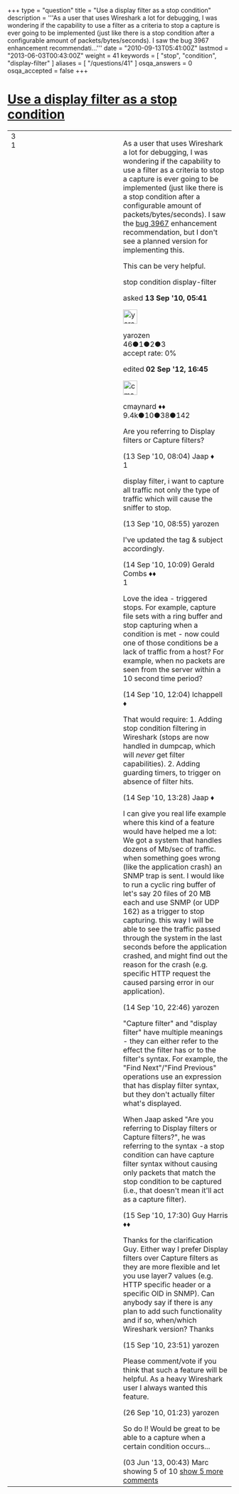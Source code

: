 +++
type = "question"
title = "Use a display filter as a stop condition"
description = '''As a user that uses Wireshark a lot for debugging, I was wondering if the capability to use a filter as a criteria to stop a capture is ever going to be implemented (just like there is a stop condition after a configurable amount of packets/bytes/seconds). I saw the bug 3967 enhancement recommendati...'''
date = "2010-09-13T05:41:00Z"
lastmod = "2013-06-03T00:43:00Z"
weight = 41
keywords = [ "stop", "condition", "display-filter" ]
aliases = [ "/questions/41" ]
osqa_answers = 0
osqa_accepted = false
+++

<div class="headNormal">

# [Use a display filter as a stop condition](/questions/41/use-a-display-filter-as-a-stop-condition)

</div>

<div id="main-body">

<div id="askform">

<table id="question-table" style="width:100%;"><colgroup><col style="width: 50%" /><col style="width: 50%" /></colgroup><tbody><tr class="odd"><td style="width: 30px; vertical-align: top"><div class="vote-buttons"><span id="post-41-upvote" class="ajax-command post-vote up" rel="nofollow" title="I like this post (click again to cancel)"> </span><div id="post-41-score" class="post-score" title="current number of votes">3</div><span id="post-41-downvote" class="ajax-command post-vote down" rel="nofollow" title="I dont like this post (click again to cancel)"> </span> <span id="favorite-mark" class="ajax-command favorite-mark" rel="nofollow" title="mark/unmark this question as favorite (click again to cancel)"> </span><div id="favorite-count" class="favorite-count">1</div></div></td><td><div id="item-right"><div class="question-body"><p>As a user that uses Wireshark a lot for debugging, I was wondering if the capability to use a filter as a criteria to stop a capture is ever going to be implemented (just like there is a stop condition after a configurable amount of packets/bytes/seconds). I saw the <a href="https://bugs.wireshark.org/bugzilla/show_bug.cgi?id=3967">bug 3967</a> enhancement recommendation, but I don't see a planned version for implementing this.</p><p>This can be very helpful.</p></div><div id="question-tags" class="tags-container tags"><span class="post-tag tag-link-stop" rel="tag" title="see questions tagged &#39;stop&#39;">stop</span> <span class="post-tag tag-link-condition" rel="tag" title="see questions tagged &#39;condition&#39;">condition</span> <span class="post-tag tag-link-display-filter" rel="tag" title="see questions tagged &#39;display-filter&#39;">display-filter</span></div><div id="question-controls" class="post-controls"></div><div class="post-update-info-container"><div class="post-update-info post-update-info-user"><p>asked <strong>13 Sep '10, 05:41</strong></p><img src="https://secure.gravatar.com/avatar/8886cb8eb19edbd0e0d63edeae63bdef?s=32&amp;d=identicon&amp;r=g" class="gravatar" width="32" height="32" alt="yarozen&#39;s gravatar image" /><p><span>yarozen</span><br />
<span class="score" title="46 reputation points">46</span><span title="1 badges"><span class="badge1">●</span><span class="badgecount">1</span></span><span title="2 badges"><span class="silver">●</span><span class="badgecount">2</span></span><span title="3 badges"><span class="bronze">●</span><span class="badgecount">3</span></span><br />
<span class="accept_rate" title="Rate of the user&#39;s accepted answers">accept rate:</span> <span title="yarozen has no accepted answers">0%</span></p></div><div class="post-update-info post-update-info-edited"><p><span> edited <strong>02 Sep '12, 16:45</strong> </span></p><img src="https://secure.gravatar.com/avatar/55158e2322c4e365a5e0a4a0ac3fbcef?s=32&amp;d=identicon&amp;r=g" class="gravatar" width="32" height="32" alt="cmaynard&#39;s gravatar image" /><p><span>cmaynard ♦♦</span><br />
<span class="score" title="9361 reputation points"><span>9.4k</span></span><span title="10 badges"><span class="badge1">●</span><span class="badgecount">10</span></span><span title="38 badges"><span class="silver">●</span><span class="badgecount">38</span></span><span title="142 badges"><span class="bronze">●</span><span class="badgecount">142</span></span></p></div></div><div id="comments-container-41" class="comments-container"><span id="44"></span><div id="comment-44" class="comment"><div id="post-44-score" class="comment-score"></div><div class="comment-text"><p>Are you referring to Display filters or Capture filters?</p></div><div id="comment-44-info" class="comment-info"><span class="comment-age">(13 Sep '10, 08:04)</span> <span class="comment-user userinfo">Jaap ♦</span></div></div><span id="45"></span><div id="comment-45" class="comment"><div id="post-45-score" class="comment-score">1</div><div class="comment-text"><p>display filter, i want to capture all traffic not only the type of traffic which will cause the sniffer to stop.</p></div><div id="comment-45-info" class="comment-info"><span class="comment-age">(13 Sep '10, 08:55)</span> <span class="comment-user userinfo">yarozen</span></div></div><span id="65"></span><div id="comment-65" class="comment"><div id="post-65-score" class="comment-score"></div><div class="comment-text"><p>I've updated the tag &amp; subject accordingly.</p></div><div id="comment-65-info" class="comment-info"><span class="comment-age">(14 Sep '10, 10:09)</span> <span class="comment-user userinfo">Gerald Combs ♦♦</span></div></div><span id="68"></span><div id="comment-68" class="comment"><div id="post-68-score" class="comment-score">1</div><div class="comment-text"><p>Love the idea - triggered stops. For example, capture file sets with a ring buffer and stop capturing when a condition is met - now could one of those conditions be a lack of traffic from a host? For example, when no packets are seen from the server within a 10 second time period?</p></div><div id="comment-68-info" class="comment-info"><span class="comment-age">(14 Sep '10, 12:04)</span> <span class="comment-user userinfo">lchappell ♦</span></div></div><span id="72"></span><div id="comment-72" class="comment"><div id="post-72-score" class="comment-score"></div><div class="comment-text"><p>That would require: 1. Adding stop condition filtering in Wireshark (stops are now handled in dumpcap, which will <em>never</em> get filter capabilities). 2. Adding guarding timers, to trigger on absence of filter hits.</p></div><div id="comment-72-info" class="comment-info"><span class="comment-age">(14 Sep '10, 13:28)</span> <span class="comment-user userinfo">Jaap ♦</span></div></div><span id="79"></span><div id="comment-79" class="comment not_top_scorer"><div id="post-79-score" class="comment-score"></div><div class="comment-text"><p>I can give you real life example where this kind of a feature would have helped me a lot: We got a system that handles dozens of Mb/sec of traffic. when something goes wrong (like the application crash) an SNMP trap is sent. I would like to run a cyclic ring buffer of let's say 20 files of 20 MB each and use SNMP (or UDP 162) as a trigger to stop capturing. this way I will be able to see the traffic passed through the system in the last seconds before the application crashed, and might find out the reason for the crash (e.g. specific HTTP request the caused parsing error in our application).</p></div><div id="comment-79-info" class="comment-info"><span class="comment-age">(14 Sep '10, 22:46)</span> <span class="comment-user userinfo">yarozen</span></div></div><span id="131"></span><div id="comment-131" class="comment not_top_scorer"><div id="post-131-score" class="comment-score"></div><div class="comment-text"><p>"Capture filter" and "display filter" have multiple meanings - they can either refer to the effect the filter has or to the filter's syntax. For example, the "Find Next"/"Find Previous" operations use an expression that has display filter syntax, but they don't actually filter what's displayed.</p><p>When Jaap asked "Are you referring to Display filters or Capture filters?", he was referring to the syntax -a stop condition can have capture filter syntax without causing only packets that match the stop condition to be captured (i.e., that doesn't mean it'll act as a capture filter).</p></div><div id="comment-131-info" class="comment-info"><span class="comment-age">(15 Sep '10, 17:30)</span> <span class="comment-user userinfo">Guy Harris ♦♦</span></div></div><span id="140"></span><div id="comment-140" class="comment not_top_scorer"><div id="post-140-score" class="comment-score"></div><div class="comment-text"><p>Thanks for the clarification Guy. Either way I prefer Display filters over Capture filters as they are more flexible and let you use layer7 values (e.g. HTTP specific header or a specific OID in SNMP). Can anybody say if there is any plan to add such functionality and if so, when/which Wireshark version? Thanks</p></div><div id="comment-140-info" class="comment-info"><span class="comment-age">(15 Sep '10, 23:51)</span> <span class="comment-user userinfo">yarozen</span></div></div><span id="330"></span><div id="comment-330" class="comment not_top_scorer"><div id="post-330-score" class="comment-score"></div><div class="comment-text"><p>Please comment/vote if you think that such a feature will be helpful. As a heavy Wireshark user I always wanted this feature.</p></div><div id="comment-330-info" class="comment-info"><span class="comment-age">(26 Sep '10, 01:23)</span> <span class="comment-user userinfo">yarozen</span></div></div><span id="21703"></span><div id="comment-21703" class="comment not_top_scorer"><div id="post-21703-score" class="comment-score"></div><div class="comment-text"><p>So do I! Would be great to be able to a capture when a certain condition occurs...</p></div><div id="comment-21703-info" class="comment-info"><span class="comment-age">(03 Jun '13, 00:43)</span> <span class="comment-user userinfo">Marc</span></div></div></div><div id="comment-tools-41" class="comment-tools"><span class="comments-showing"> showing 5 of 10 </span> <a href="#" class="show-all-comments-link">show 5 more comments</a></div><div class="clear"></div><div id="comment-41-form-container" class="comment-form-container"></div><div class="clear"></div></div></td></tr></tbody></table>

</div>

</div>

